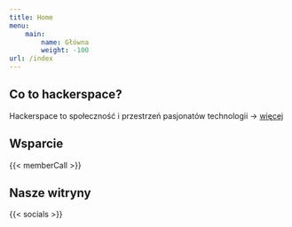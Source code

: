 ```yaml
---
title: Home
menu:
    main:
        name: Główna
        weight: -100
url: /index
---
```

## Co to hackerspace?
Hackerspace to społeczność i przestrzeń pasjonatów technologii -> [więcej](/about)

## Wsparcie


{{< memberCall >}}

## Nasze witryny

{{< socials >}}
